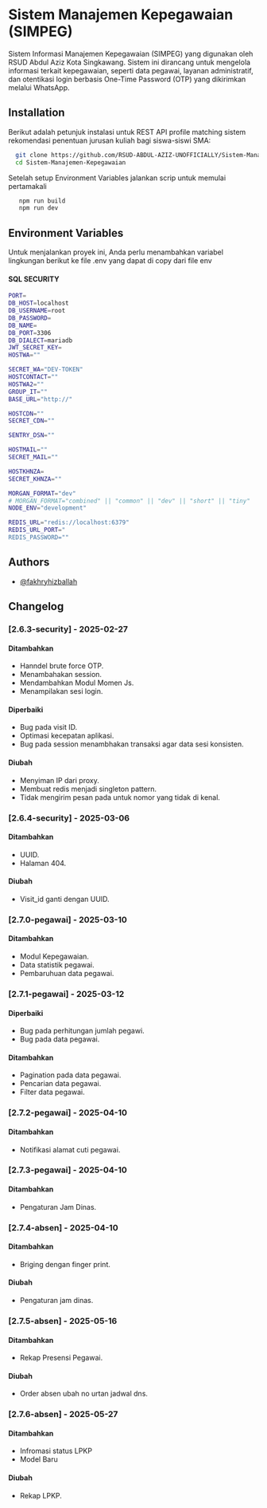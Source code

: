 
# Sistem Manajemen Kepegawaian (SIMPEG)

Sistem Informasi Manajemen Kepegawaian (SIMPEG) yang digunakan oleh RSUD Abdul Aziz Kota Singkawang. Sistem ini dirancang untuk mengelola informasi terkait kepegawaian, seperti data pegawai, layanan administratif, dan otentikasi login berbasis One-Time Password (OTP) yang dikirimkan melalui WhatsApp.



## Installation
Berikut adalah petunjuk instalasi untuk REST API profile matching sistem rekomendasi penentuan jurusan kuliah bagi siswa-siswi SMA:

```bash
  git clone https://github.com/RSUD-ABDUL-AZIZ-UNOFFICIALLY/Sistem-Manajemen-Kepegawaian.git
  cd Sistem-Manajemen-Kepegawaian
```

Setelah setup Environment Variables jalankan scrip
untuk memulai pertamakali
```bash
   npm run build
   npm run dev
```
## Environment Variables

Untuk menjalankan proyek ini, Anda perlu menambahkan variabel lingkungan berikut ke file .env yang dapat di copy dari file env

#### SQL SECURITY
```bash
PORT=
DB_HOST=localhost
DB_USERNAME=root
DB_PASSWORD=
DB_NAME=
DB_PORT=3306
DB_DIALECT=mariadb
JWT_SECRET_KEY=
HOSTWA=""

SECRET_WA="DEV-TOKEN"
HOSTCONTACT=""
HOSTWA2=""
GROUP_IT=""
BASE_URL="http://"

HOSTCDN=""
SECRET_CDN=""

SENTRY_DSN=""

HOSTMAIL=""
SECRET_MAIL=""

HOSTKHNZA=
SECRET_KHNZA=""

MORGAN_FORMAT="dev"
# MORGAN_FORMAT="combined" || "common" || "dev" || "short" || "tiny"
NODE_ENV="development"

REDIS_URL="redis://localhost:6379"
REDIS_URL_PORT="
REDIS_PASSWORD=""

```

## Authors

- [@fakhryhizballah](https://github.com/fakhryhizballah)


## Changelog

### [2.6.3-security] - 2025-02-27
#### Ditambahkan
- Hanndel brute force OTP.
- Menambahakan session.
- Mendambahkan Modul Momen Js.
- Menampilakan sesi login.

#### Diperbaiki
- Bug pada visit ID.
- Optimasi kecepatan aplikasi.
- Bug pada session menambhakan transaksi agar data sesi konsisten.

#### Diubah
- Menyiman IP dari proxy.
- Membuat redis menjadi singleton pattern.
- Tidak mengirim pesan pada untuk nomor yang tidak di kenal.


### [2.6.4-security] - 2025-03-06
#### Ditambahkan
- UUID.
- Halaman 404.

#### Diubah
-  Visit_id ganti dengan UUID.

### [2.7.0-pegawai] - 2025-03-10
#### Ditambahkan
- Modul Kepegawaian.
- Data statistik pegawai.
- Pembaruhuan data pegawai.

### [2.7.1-pegawai] - 2025-03-12
#### Diperbaiki
- Bug pada perhitungan jumlah pegawi.
- Bug pada data pegawai.

#### Ditambahkan
- Pagination pada data pegawai.
- Pencarian data pegawai.
- Filter data pegawai.

### [2.7.2-pegawai] - 2025-04-10
#### Ditambahkan
- Notifikasi alamat cuti pegawai.


### [2.7.3-pegawai] - 2025-04-10
#### Ditambahkan
- Pengaturan Jam Dinas.


### [2.7.4-absen] - 2025-04-10
#### Ditambahkan
- Briging dengan finger print.

#### Diubah
-  Pengaturan jam dinas.

### [2.7.5-absen] - 2025-05-16
#### Ditambahkan
- Rekap Presensi Pegawai.

#### Diubah
-  Order absen ubah no urtan jadwal dns.

### [2.7.6-absen] - 2025-05-27
#### Ditambahkan
- Infromasi status LPKP
- Model Baru
#### Diubah
-  Rekap LPKP.